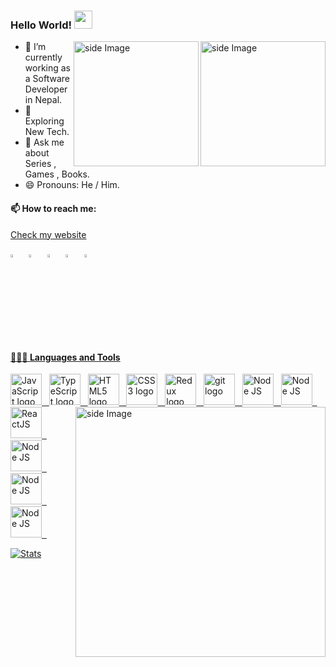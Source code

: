   ### Hello World!  <img src="https://github.com/sciencepal/sciencepal/blob/master/assets/Hi.gif" width="29px">
  
  
<img src="https://github.com/sciencepal/sciencepal/blob/master/assets/life_balance.gif" alt="side Image" align="right" width="200" height="auto" />
<img src="https://media1.giphy.com/media/yYSSBtDgbbRzq/giphy.gif?cid=ecf05e47zsgva8rc4eztw0uq8feru7l0u4fmbw3h9p1w7a8d&rid=giphy.gif&ct=g" alt="side Image" align="right" width="200" height="auto" />


  
  - 🔭 I’m currently working as a Software Developer in Nepal.
  - 🌱 Exploring New Tech.
  - 💬 Ask me about Series , Games , Books.
  - 😄 Pronouns: He / Him.
  
  #### 📫 How to reach me:
  <a href="https://sudanshakya.vercel.app/" target="_blank">Check my website</a>
  
 [<img src="https://github.com/sciencepal/sciencepal/blob/master/assets/discord-round.svg" width="3.5%"/>](https://discord.com/users/585843567596142612)  &nbsp; [<img src="https://img.icons8.com/color/48/000000/linkedin.png" width="3.5%"/>](https://www.linkedin.com/in/sudan-shakya-2bb526198/) &nbsp; [<img src="https://img.icons8.com/fluent/48/000000/facebook-new.png" width="3.5%"/>](https://www.facebook.com/sudan.shakya.14)  &nbsp; [<img src="https://img.icons8.com/fluent/48/000000/instagram-new.png" width="3.5%"/>](https://www.instagram.com/sudan.shakya/)  &nbsp; <a href="sudanshakya08@gmail.com"> <img src="https://img.icons8.com/fluent/48/000000/gmail.png" width="3.5%"/>
  
  #### 👨🏻‍💻 Languages and Tools <br />
  <div>
<img src="https://upload.wikimedia.org/wikipedia/commons/6/6a/JavaScript-logo.png" alt="JavaScript logo" title="JavaScript" height="50" />
&nbsp;
    
<img src="https://upload.wikimedia.org/wikipedia/commons/thumb/4/4c/Typescript_logo_2020.svg/2048px-Typescript_logo_2020.svg.png" alt="TypeScript logo" title="TypeScript" height="50" />
&nbsp;
<img src="https://upload.wikimedia.org/wikipedia/commons/thumb/6/61/HTML5_logo_and_wordmark.svg/640px-HTML5_logo_and_wordmark.svg.png" alt="HTML5 logo" title="HTML5" height="50" />
&nbsp;
<img src="https://encrypted-tbn0.gstatic.com/images?q=tbn:ANd9GcRiqJx8qEnnn3XkZWIB3CyAJbxl1VF-0xJHJ38Vkcih&s" alt="CSS3 logo" title="CSS3" height="50" />
&nbsp;

<img src="https://media.tenor.com/y1PhOGKBEiYAAAAC/fbi-teleport.gif" alt="side Image" align="right" width="400" height="auto" />
<img src="https://encrypted-tbn0.gstatic.com/images?q=tbn:ANd9GcRAJydttjGrsjEA9MdoG5Blq-2Hh6X9c1lxRNFAztASqg&s" alt="Redux logo" title="Redux" height="50" />
&nbsp;

<img src="https://encrypted-tbn0.gstatic.com/images?q=tbn:ANd9GcRai7FHmPIcak9onJ3ZW1QFgtsi7WRgO4mTVGPOaIW7hQ&s" alt="git logo" title="git" height="50" />
&nbsp;

<img src="https://upload.wikimedia.org/wikipedia/commons/thumb/d/d9/Node.js_logo.svg/1200px-Node.js_logo.svg.png" alt="Node JS" title="NodeJS" height="50" />
&nbsp;
<img src="https://cdn-media-1.freecodecamp.org/images/0*CPTNvq87xG-sUGdx.png" alt="Node JS" title="NodeJS" height="50" />
&nbsp;
<img src="https://repository-images.githubusercontent.com/37153337/9d0a6780-394a-11eb-9fd1-6296a684b124" alt="ReactJS" title="NodeJS" height="50" />
&nbsp;

<img src="https://upload.wikimedia.org/wikipedia/en/thumb/3/30/Java_programming_language_logo.svg/1200px-Java_programming_language_logo.svg.png" alt="Node JS" title="NodeJS" height="50" />
&nbsp;
<img src="https://1000logos.net/wp-content/uploads/2020/08/MongoDB-Logo.jpg" alt="Node JS" title="NodeJS" height="50" />
&nbsp;
<img src="https://upload.wikimedia.org/wikipedia/commons/thumb/c/c3/Python-logo-notext.svg/1869px-Python-logo-notext.svg.png" alt="Node JS" title="NodeJS" height="50" />
&nbsp;


</div>

  
  [![Stats](https://github-readme-stats.vercel.app/api?username=sudan08&show_icons=true&theme=radical)](https://github-readme-stats.vercel.app/api?username=sudan08&show_icons=true&theme=radical)


  
